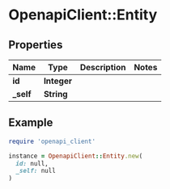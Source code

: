 # OpenapiClient::Entity

## Properties

| Name | Type | Description | Notes |
| ---- | ---- | ----------- | ----- |
| **id** | **Integer** |  |  |
| **_self** | **String** |  |  |

## Example

```ruby
require 'openapi_client'

instance = OpenapiClient::Entity.new(
  id: null,
  _self: null
)
```

